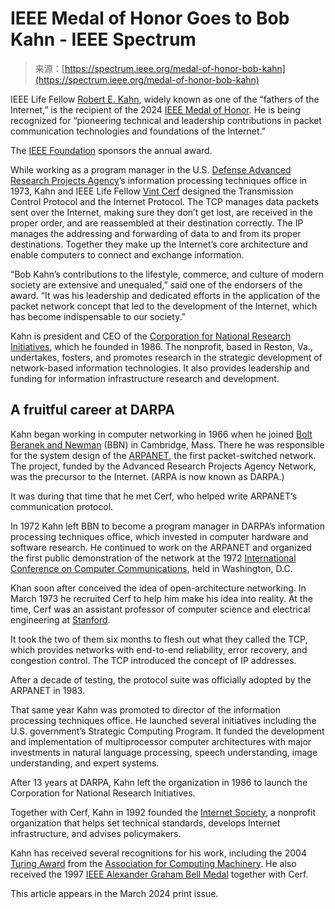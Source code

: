 <!--yml
category: 未分类
date: 2024-05-27 15:10:51
-->

# IEEE Medal of Honor Goes to Bob Kahn - IEEE Spectrum

> 来源：[https://spectrum.ieee.org/medal-of-honor-bob-kahn](https://spectrum.ieee.org/medal-of-honor-bob-kahn)

IEEE Life Fellow [Robert E. Kahn](https://www.cnri.reston.va.us/bios/kahn.html), widely known as one of the “fathers of the Internet,” is the recipient of the 2024 [IEEE Medal of Honor](https://corporate-awards.ieee.org/recipients/ieee-medal-of-honor-recipients/). He is being recognized for “pioneering technical and leadership contributions in packet communication technologies and foundations of the Internet.”

The [IEEE Foundation](https://www.ieeefoundation.org/) sponsors the annual award.

While working as a program manager in the U.S. [Defense Advanced Research Projects Agency](https://www.darpa.mil/)’s information processing techniques office in 1973, Kahn and IEEE Life Fellow [Vint Cerf](https://spectrum.ieee.org/vint-cerf) designed the Transmission Control Protocol and the Internet Protocol. The TCP manages data packets sent over the Internet, making sure they don’t get lost, are received in the proper order, and are reassembled at their destination correctly. The IP manages the addressing and forwarding of data to and from its proper destinations. Together they make up the Internet’s core architecture and enable computers to connect and exchange information.

“Bob Kahn’s contributions to the lifestyle, commerce, and culture of modern society are extensive and unequaled,” said one of the endorsers of the award. “It was his leadership and dedicated efforts in the application of the packet network concept that led to the development of the Internet, which has become indispensable to our society.”

Kahn is president and CEO of the [Corporation for National Research Initiatives](https://www.cnri.reston.va.us/), which he founded in 1986\. The nonprofit, based in Reston, Va., undertakes, fosters, and promotes research in the strategic development of network-based information technologies. It also provides leadership and funding for information infrastructure research and development.

## A fruitful career at DARPA

Kahn began working in computer networking in 1966 when he joined [Bolt Beranek and Newman](https://ethw.org/Bolt_Beranek_and_Newman_Inc.) (BBN) in Cambridge, Mass. There he was responsible for the system design of the [ARPANET](https://ethw.org/ARPANET), the first packet-switched network. The project, funded by the Advanced Research Projects Agency Network, was the precursor to the Internet. (ARPA is now known as DARPA.)

It was during that time that he met Cerf, who helped write ARPANET’s communication protocol.

In 1972 Kahn left BBN to become a program manager in DARPA’s information processing techniques office, which invested in computer hardware and software research. He continued to work on the ARPANET and organized the first public demonstration of the network at the 1972 [International Conference on Computer Communications](https://en.wikipedia.org/wiki/International_Conference_on_Computer_Communications), held in Washington, D.C.

Khan soon after conceived the idea of open-architecture networking. In March 1973 he recruited Cerf to help him make his idea into reality. At the time, Cerf was an assistant professor of computer science and electrical engineering at [Stanford](https://www.stanford.edu/).

It took the two of them six months to flesh out what they called the TCP, which provides networks with end-to-end reliability, error recovery, and congestion control. The TCP introduced the concept of IP addresses.

After a decade of testing, the protocol suite was officially adopted by the ARPANET in 1983.

That same year Kahn was promoted to director of the information processing techniques office. He launched several initiatives including the U.S. government’s Strategic Computing Program. It funded the development and implementation of multiprocessor computer architectures with major investments in natural language processing, speech understanding, image understanding, and expert systems.

After 13 years at DARPA, Kahn left the organization in 1986 to launch the Corporation for National Research Initiatives.

Together with Cerf, Kahn in 1992 founded the [Internet Society](https://www.internetsociety.org/), a nonprofit organization that helps set technical standards, develops Internet infrastructure, and advises policymakers.

Kahn has received several recognitions for his work, including the 2004 [Turing Award](https://amturing.acm.org/) from the [Association for Computing Machinery](https://www.acm.org/). He also received the 1997 [IEEE Alexander Graham Bell Medal](https://ethw.org/IEEE_Alexander_Graham_Bell_Medal_History) together with Cerf.

This article appears in the March 2024 print issue.
